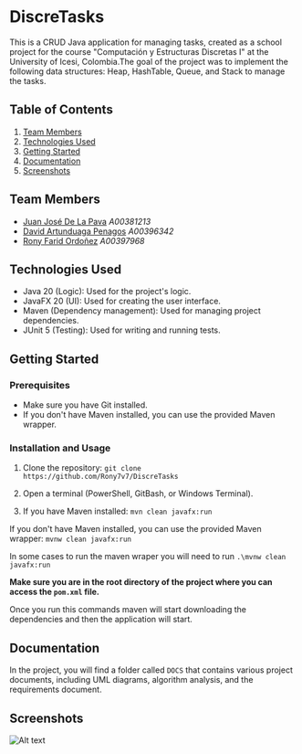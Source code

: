 # DiscreTasks

This is a CRUD Java application for managing tasks, created as a school project for the course "Computación y Estructuras Discretas I" at the University of Icesi, Colombia.The goal of the project was to implement the following data structures: Heap, HashTable, Queue, and Stack to manage the tasks.

## Table of Contents
1. [Team Members](#team-members)
2. [Technologies Used](#technologies-used)
3. [Getting Started](#getting-started)
4. [Documentation](#documentation)
5. [Screenshots](#screenshots)

## Team Members
- [Juan José De La Pava](https://github.com/JuanJDlp) *A00381213*
- [David Artunduaga Penagos](https://github.com/David104087) *A00396342*
- [Rony Farid Ordoñez](https://github.com/Rony7v7) *A00397968*

## Technologies Used
- Java 20 (Logic): Used for the project's logic.
- JavaFX 20 (UI): Used for creating the user interface.
- Maven (Dependency management): Used for managing project dependencies.
- JUnit 5 (Testing): Used for writing and running tests.

## Getting Started

### Prerequisites
- Make sure you have Git installed.
- If you don't have Maven installed, you can use the provided Maven wrapper.

### Installation and Usage
1. Clone the repository:
`git clone https://github.com/Rony7v7/DiscreTasks`

2. Open a terminal (PowerShell, GitBash, or Windows Terminal).

3. If you have Maven installed: ```mvn clean javafx:run```

If you don't have Maven installed, you can use the provided Maven wrapper:
 ```mvnw clean javafx:run```

In some cases to run the maven wraper you will need to run 
    ```.\mvnw clean javafx:run```

**Make sure you are in the root directory of the project where you can access the `pom.xml` file.**

Once you run this commands maven will start downloading the dependencies and then the application will start.

## Documentation

In the project, you will find a folder called `DOCS` that contains various project documents, including UML diagrams, algorithm analysis, and the requirements document.

## Screenshots
![Alt text](src/main/resources/com/discretask/img/ApplicationSample.PNG)

